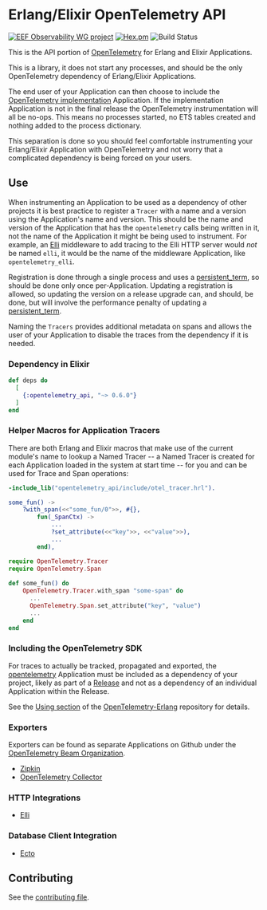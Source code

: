 # Erlang/Elixir OpenTelemetry API

[![EEF Observability WG project](https://img.shields.io/badge/EEF-Observability-black)](https://github.com/erlef/eef-observability-wg)
[![Hex.pm](https://img.shields.io/hexpm/v/opentelemetry)](https://hex.pm/packages/opentelemetry_api)
![Build Status](https://github.com/open-telemetry/opentelemetry-erlang-api/workflows/Common%20Test/badge.svg)

This is the API portion of [OpenTelemetry](https://opentelemetry.io/) for Erlang and Elixir Applications.

This is a library, it does not start any processes, and should be the only OpenTelemetry dependency of Erlang/Elixir Applications. 

The end user of your Application can then choose to include the [OpenTelemetry implementation](https://github.com/open-telemetry/opentelemetry-erlang) Application. If the implementation Application is not in the final release the OpenTelemetry instrumentation will all be no-ops. This means no processes started, no ETS tables created and nothing added to the process dictionary.

This separation is done so you should feel comfortable instrumenting your Erlang/Elixir Application with OpenTelemetry and not worry that a complicated dependency is being forced on your users.

## Use

When instrumenting an Application to be used as a dependency of other projects it is best practice to register a `Tracer` with a name and a version using the Application's name and version. This should be the name and version of the Application that has the `opentelemetry` calls being written in it, not the name of the Application it might be being used to instrument. For example, an [Elli](https://github.com/elli-lib/elli) middleware to add tracing to the Elli HTTP server would *not* be named `elli`, it would be the name of the middleware Application, like `opentelemetry_elli`.

Registration is done through a single process and uses a [persistent_term](https://erlang.org/doc/man/persistent_term.html), so should be done only once per-Application. Updating a registration is allowed, so updating the version on a release upgrade can, and should, be done, but will involve the performance penalty of updating a [persistent_term](https://erlang.org/doc/man/persistent_term.html).

Naming the `Tracers` provides additional metadata on spans and allows the user of your Application to disable the traces from the dependency if it is needed.

### Dependency in Elixir

``` elixir
def deps do
  [
    {:opentelemetry_api, "~> 0.6.0"}
  ]
end
```

### Helper Macros for Application Tracers

There are both Erlang and Elixir macros that make use of the current module's
name to lookup a Named Tracer -- a Named Tracer is created for each Application
loaded in the system at start time -- for you and can be used for Trace and Span
operations:

``` erlang
-include_lib("opentelemetry_api/include/otel_tracer.hrl").

some_fun() ->
    ?with_span(<<"some_fun/0">>, #{}, 
        fun(_SpanCtx) -> 
            ...
            ?set_attribute(<<"key">>, <<"value">>),
            ...
        end),
```

``` elixir
require OpenTelemetry.Tracer
require OpenTelemetry.Span
      
def some_fun() do
    OpenTelemetry.Tracer.with_span "some-span" do
      ...
      OpenTelemetry.Span.set_attribute("key", "value")
      ...
    end
end
```

### Including the OpenTelemetry SDK

For traces to actually be tracked, propagated and exported, the [opentelemetry](https://github.com/open-telemetry/opentelemetry-erlang) Application must be included as a dependency of your project, likely as part of a [Release](https://erlang.org/doc/design_principles/release_structure.html) and not as a dependency of an individual Application within the Release.

See the [Using section](https://github.com/open-telemetry/opentelemetry-erlang#using) of the [OpenTelemetry-Erlang](https://github.com/open-telemetry/opentelemetry-erlang) repository for details.

### Exporters

Exporters can be found as separate Applications on Github under the [OpenTelemetry Beam Organization](https://github.com/opentelemetry-beam).

- [Zipkin](https://hex.pm/packages/opentelemetry_zipkin)
- [OpenTelemetry Collector](https://hex.pm/packages/opentelemetry_exporter)

### HTTP Integrations

- [Elli](https://hex.pm/packages/opentelemetry_elli)

### Database Client Integration

- [Ecto](https://hex.pm/packages/opentelemetry_ecto)

## Contributing

See the [contributing file](CONTRIBUTING.md).
